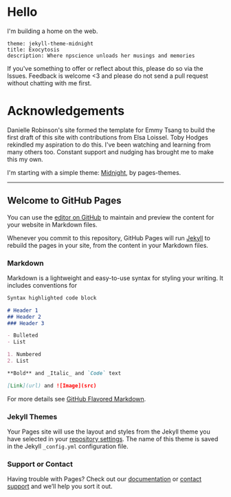 # Hello

I'm building a home on the web. 

```
theme: jekyll-theme-midnight
title: Exocytosis
description: Where npscience unloads her musings and memories
```

If you've something to offer or reflect about this, please do so via the Issues. Feedback is welcome <3 and please do not send a pull request without chatting with me first.

# Acknowledgements

Danielle Robinson's site formed the template for Emmy Tsang to build the first draft of this site with contributions from Elsa Loissel. Toby Hodges rekindled my aspiration to do this. I've been watching and learning from many others too. Constant support and nudging has brought me to make this my own.

I'm starting with a simple theme: [Midnight](https://github.com/pages-themes/midnight), by pages-themes.

---
## Welcome to GitHub Pages

You can use the [editor on GitHub](https://github.com/npscience/npscience.github.io/edit/master/README.md) to maintain and preview the content for your website in Markdown files.

Whenever you commit to this repository, GitHub Pages will run [Jekyll](https://jekyllrb.com/) to rebuild the pages in your site, from the content in your Markdown files.

### Markdown

Markdown is a lightweight and easy-to-use syntax for styling your writing. It includes conventions for

```markdown
Syntax highlighted code block

# Header 1
## Header 2
### Header 3

- Bulleted
- List

1. Numbered
2. List

**Bold** and _Italic_ and `Code` text

[Link](url) and ![Image](src)
```

For more details see [GitHub Flavored Markdown](https://guides.github.com/features/mastering-markdown/).

### Jekyll Themes

Your Pages site will use the layout and styles from the Jekyll theme you have selected in your [repository settings](https://github.com/npscience/npscience.github.io/settings). The name of this theme is saved in the Jekyll `_config.yml` configuration file.

### Support or Contact

Having trouble with Pages? Check out our [documentation](https://help.github.com/categories/github-pages-basics/) or [contact support](https://github.com/contact) and we’ll help you sort it out.
